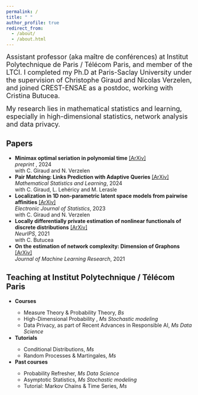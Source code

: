 ```yaml
---
permalink: /
title: " "
author_profile: true
redirect_from: 
  - /about/
  - /about.html
---
```

<font size="+1">Assistant professor (aka maître de conférences)  at Institut Polytechnique de Paris / Télécom Paris, and member of  the LTCI. 
I completed my Ph.D at Paris-Saclay University under the supervision of Christophe Giraud and Nicolas Verzelen, and  joined  CREST-ENSAE as a postdoc, working with Cristina Butucea. </font> <br />


<font size="+1">My research lies in mathematical statistics and learning, especially in high-dimensional statistics, network analysis and data privacy.  </font>



Papers
------
<ul>
  <li><b>Minimax optimal seriation in polynomial time</b> <a href="https://arxiv.org/pdf/2405.08747">[ArXiv]</a> <br />
     <em> preprint </em>, 2024 <br /> 
    with C. Giraud and N. Verzelen </li>
  <li><b>Pair Matching: Links Prediction with Adaptive Queries</b> <a href="https://arxiv.org/pdf/1905.07342v3.pdf">[ArXiv]</a> <br />
     <em> Mathematical Statistics and Learning</em>, 2024 <br /> 
    with C. Giraud, L. Lehéricy and M. Lerasle </li>
  <li><b>Localization in 1D non-parametric latent space models from pairwise affinities</b>  <a href="https://arxiv.org/pdf/2108.03098.pdf">[ArXiv]</a> <br /> 
    <em> Electronic Journal of Statistics</em>, 2023 <br /> 
    with C. Giraud and N. Verzelen </li>
  <li><b>Locally differentially private estimation of nonlinear functionals of discrete distributions</b> <a href="https://arxiv.org/abs/2107.03940">[ArXiv]</a> <br /> 
      <em>NeurIPS</em>, 2021 <br /> 
   with C. Butucea </li>
  <li><b>On the estimation of network complexity: Dimension of Graphons</b> <a href="https://arxiv.org/pdf/1909.02900.pdf">[ArXiv]</a> <br /> 
    <em>Journal of Machine Learning Research</em>, 2021 </li>
</ul>
   
    
    
Teaching at Institut Polytechnique / Télécom Paris 
------
<ul>
  <li><b> Courses </b></li>
    <ul>
      <li> Measure Theory & Probability Theory, <em>Bs</em>  </li>
       <li> High-Dimensional Probability , <em>Ms Stochastic modeling </em>  </li>
      <li> Data Privacy, as part of Recent Advances in Responsible AI, <em>Ms Data Science </em> </li>
    </ul>
    <li><b> Tutorials </b></li>
    <ul>
       <li> Conditional Distributions,  <em>Ms</em> </li>
      <li> Random Processes & Martingales,  <em>Ms</em> </li>
    </ul>
  
  <li><b> Past courses </b></li>
  <ul>
      <li> Probability Refresher, <em> Ms Data Science</em> </li>
      <li> Asymptotic Statistics, <em>Ms Stochastic modeling </em> </li>
      <li> Tutorial: Markov Chains & Time Series,  <em>Ms</em> </li> 
    </ul>
</ul>
 




